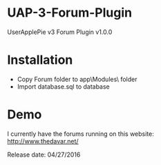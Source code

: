 # UAP-3-Forum-Plugin
UserApplePie v3 Forum Plugin v1.0.0

# Installation
* Copy Forum folder to app\Modules\ folder
* Import database.sql to database

# Demo
I currently have the forums running on this website: http://www.thedavar.net/

Release date: 04/27/2016